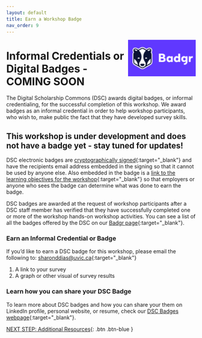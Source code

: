 ```yaml
---
layout: default
title: Earn a Workshop Badge
nav_order: 9
---
```

 <img src="images/badgrlogo.png" style="float:right;width:180px;"> 

 <!--- https://api.badgr.io/public/badges/VniblBxHTduaHgNkPtAVfQ/image -->

# Informal Credentials or Digital Badges - COMING SOON

The Digital Scholarship Commons (DSC) awards digital badges, or informal credentialing, for the successful completion of this workshop. We award badges as an informal credential in order to help workshop participants, who wish to, make public the fact that they have developed survey skills. 

## This workshop is under development and does not have a badge yet - stay tuned for updates!

DSC electronic badges are [cryptographically signed](https://badgecheck.io/){:target="_blank"} and have the recipients email address embedded in the signing so that it cannot be used by anyone else. Also embedded in the badge is a [link to the learning objectives for the workshop](https://badgr.com/backpack/badges/607767abb78d4c65fc8f1676){:target="_blank"} so that employers or anyone who sees the badge can determine what was done to earn the badge. 

DSC badges are awarded at the request of workshop participants after a DSC staff member has verified that they have successfully completed one or more of the workshop hands-on workshop activities. You can see a list of all the badges offered by the DSC on our [Badgr page](https://badgr.com/public/issuers/HI5nEIsFQKiFDSGJWrYNxQ/badges){:target="_blank"}.

### Earn an Informal Credential or Badge

If you’d like to earn a DSC badge for this workshop, please email the following to: [sharonddias@uvic.ca](mailto:sharonddias@uvic.ca){:target="_blank"}
1. A link to your survey
2. A graph or other visual of survey results

### Learn how you can share your DSC Badge
To learn more about DSC badges and how you can share your them on LinkedIn profile, personal website, or resume, check our [DSC Badges webpage](https://onlineacademiccommunity.uvic.ca/dsc/badges/){:target="_blank"}.

[NEXT STEP: Additional Resources](additional-resources.html){: .btn .btn-blue }
